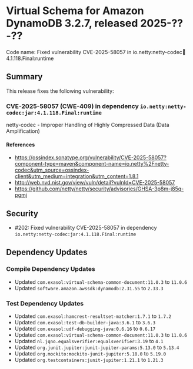 # Virtual Schema for Amazon DynamoDB 3.2.7, released 2025-??-??

Code name: Fixed vulnerability CVE-2025-58057 in io.netty:netty-codec:jar:4.1.118.Final:runtime

## Summary

This release fixes the following vulnerability:

### CVE-2025-58057 (CWE-409) in dependency `io.netty:netty-codec:jar:4.1.118.Final:runtime`
netty-codec - Improper Handling of Highly Compressed Data (Data Amplification)
#### References
* https://ossindex.sonatype.org/vulnerability/CVE-2025-58057?component-type=maven&component-name=io.netty%2Fnetty-codec&utm_source=ossindex-client&utm_medium=integration&utm_content=1.8.1
* http://web.nvd.nist.gov/view/vuln/detail?vulnId=CVE-2025-58057
* https://github.com/netty/netty/security/advisories/GHSA-3p8m-j85q-pgmj

## Security

* #202: Fixed vulnerability CVE-2025-58057 in dependency `io.netty:netty-codec:jar:4.1.118.Final:runtime`

## Dependency Updates

### Compile Dependency Updates

* Updated `com.exasol:virtual-schema-common-document:11.0.3` to `11.0.6`
* Updated `software.amazon.awssdk:dynamodb:2.31.55` to `2.33.3`

### Test Dependency Updates

* Updated `com.exasol:hamcrest-resultset-matcher:1.7.1` to `1.7.2`
* Updated `com.exasol:test-db-builder-java:3.6.1` to `3.6.3`
* Updated `com.exasol:udf-debugging-java:0.6.16` to `0.6.17`
* Updated `com.exasol:virtual-schema-common-document:11.0.3` to `11.0.6`
* Updated `nl.jqno.equalsverifier:equalsverifier:3.19` to `4.1`
* Updated `org.junit.jupiter:junit-jupiter-params:5.13.0` to `5.13.4`
* Updated `org.mockito:mockito-junit-jupiter:5.18.0` to `5.19.0`
* Updated `org.testcontainers:junit-jupiter:1.21.1` to `1.21.3`
